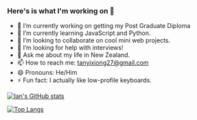 ### Here's is what I'm working on 👋

- 🔭 I’m currently working on getting my Post Graduate Diploma
- 🌱 I’m currently learning JavaScript and Python.
- 👯 I’m looking to collaborate on cool mini web projects.
- 🤔 I’m looking for help with interviews!
- 💬 Ask me about my life in New Zealand.
- 📫 How to reach me: tanyixiong27@gmail.com
- 😄 Pronouns: He/Him
- ⚡ Fun fact: I actually like low-profile keyboards.

 

[![Ian's GitHub stats](https://github-readme-stats.vercel.app/api?username=YiXiong-Tan&show_icons=true&theme=gruvbox)](https://github.com/anuraghazra/github-readme-stats)

[![Top Langs](https://github-readme-stats.vercel.app/api/top-langs/?username=YiXiong-Tan&layout=compact)](https://github.com/anuraghazra/github-readme-stats)
